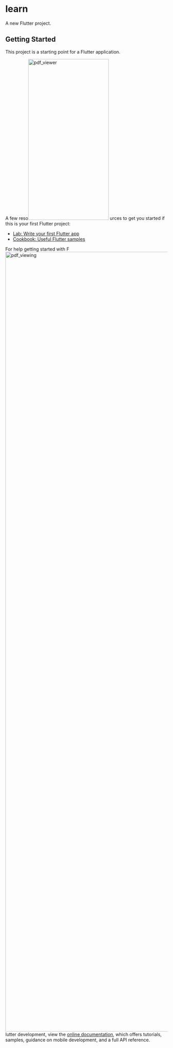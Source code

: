 # learn

A new Flutter project.

## Getting Started

This project is a starting point for a Flutter application.

A few reso<img width="250" height="500" alt="pdf_viewer" src="https://github.com/user-attachments/assets/2a927e13-228b-4bab-a41b-b5af0094c480" />
urces to get you started if this is your first Flutter project:

- [Lab: Write your first Flutter app](https://docs.flutter.dev/get-started/codelab)
- [Cookbook: Useful Flutter samples](https://docs.flutter.dev/cookbook)

For help getting started with F<img width="1080" height="2424" alt="pdf_viewing" src="https://github.com/user-attachments/assets/a86347b2-8dba-4725-b7b1-0682615ca21e" />
lutter development, view the
[online documentation](https://docs.flutter.dev/), which offers tutorials,
samples, guidance on mobile development, and a full API reference.
